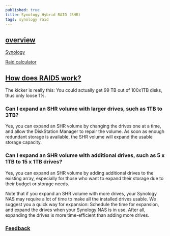 ```yaml
---
published: true
title: Synology Hybrid RAID (SHR)
tags: synology raid
---
```

## [overview](https://nascompares.com/2016/07/06/what-is-shr-and-what-is-the-difference-between-synology-hybrid-raid-and-ordinary-raid/)

[Synology](https://www.synology.com/en-us/knowledgebase/DSM/tutorial/Storage/What_is_Synology_Hybrid_RAID_SHR)

[Raid calculator](https://community.spiceworks.com/topic/1790763-cons-of-synology-hybrid-raid-shr)

## [How does RAID5 work?](https://superuser.com/questions/210921/how-does-raid5-work)

The kicker is really this: You could actually get 99 TB out of 100x1TB disks, thus only loose 1%.

### Can I expand an SHR volume with larger drives, such as 1TB to 3TB?

Yes, you can expand an SHR volume by changing the drives one at a time, and allow the DiskStation Manager to repair the volume. As soon as enough redundant storage is available, the SHR volume will expand the usable storage capacity.

### Can I expand an SHR volume with additional drives, such as 5 x 1TB to 15 x 1TB drives?

Yes, you can expand an SHR volume by adding additional drives to the existing array, especially for those who want to expand their storage due to their budget or storage needs.

Note that if you expand an SHR volume with more drives, your Synology NAS may require a lot of time to make all the installed drives usable. We suggest you a quick way for expansion: Schedule the time for expansion, and expand the drives when your Synology NAS is in use. After all, expanding the drives is more time-efficient than adding more drives.

### [Feedback](https://community.spiceworks.com/topic/1790763-cons-of-synology-hybrid-raid-shr)

